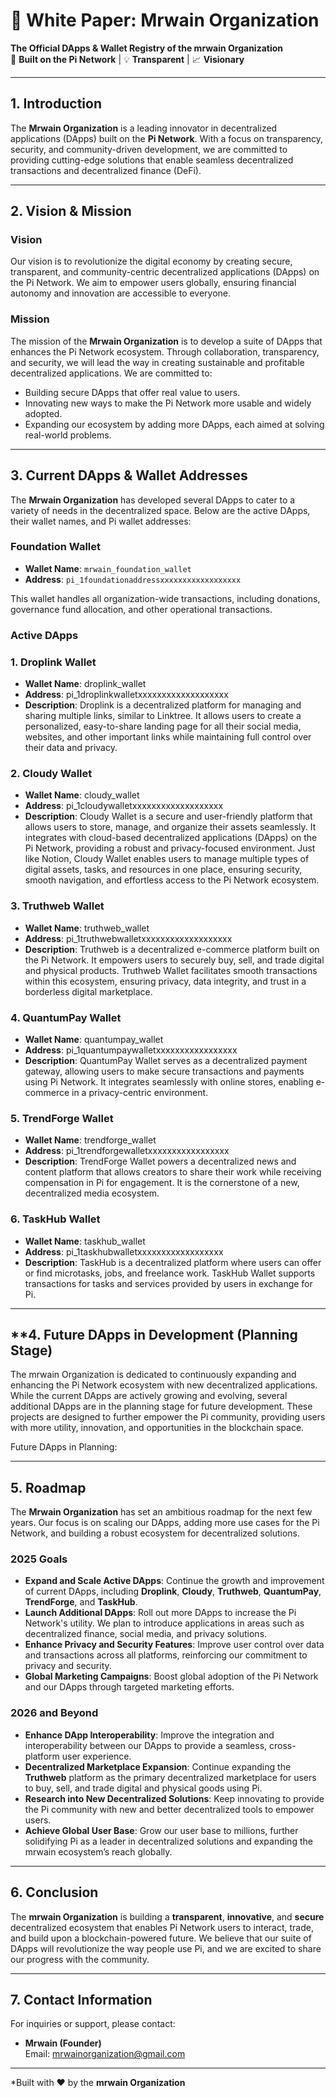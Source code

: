 # 📝 **White Paper: Mrwain Organization**

**The Official DApps & Wallet Registry of the mrwain Organization**  
🔗 **Built on the Pi Network** | 💡 **Transparent** | 📈 **Visionary**

---

## **1. Introduction**

The **Mrwain Organization** is a leading innovator in decentralized applications (DApps) built on the **Pi Network**. With a focus on transparency, security, and community-driven development, we are committed to providing cutting-edge solutions that enable seamless decentralized transactions and decentralized finance (DeFi).

---

## **2. Vision & Mission**

### **Vision**  
Our vision is to revolutionize the digital economy by creating secure, transparent, and community-centric decentralized applications (DApps) on the Pi Network. We aim to empower users globally, ensuring financial autonomy and innovation are accessible to everyone.

### **Mission**  
The mission of the **Mrwain Organization** is to develop a suite of DApps that enhances the Pi Network ecosystem. Through collaboration, transparency, and security, we will lead the way in creating sustainable and profitable decentralized applications. We are committed to:

- Building secure DApps that offer real value to users.
- Innovating new ways to make the Pi Network more usable and widely adopted.
- Expanding our ecosystem by adding more DApps, each aimed at solving real-world problems.

---

## **3. Current DApps & Wallet Addresses**

The **Mrwain Organization** has developed several DApps to cater to a variety of needs in the decentralized space. Below are the active DApps, their wallet names, and Pi wallet addresses:

### **Foundation Wallet**  
- **Wallet Name**: `mrwain_foundation_wallet`  
- **Address**: `pi_1foundationaddressxxxxxxxxxxxxxxxxxx`  

This wallet handles all organization-wide transactions, including donations, governance fund allocation, and other operational transactions.

### **Active DApps**

### 1. **Droplink Wallet**
   - **Wallet Name**: droplink_wallet
   - **Address**: pi_1droplinkwalletxxxxxxxxxxxxxxxxxxx
   - **Description**: Droplink is a decentralized platform for managing and sharing multiple links, similar to Linktree. It allows users to create a personalized, easy-to-share landing page for all their social media, websites, and other important links while maintaining full control over their data and privacy.

### 2. **Cloudy Wallet**
   - **Wallet Name**: cloudy_wallet
   - **Address**: pi_1cloudywalletxxxxxxxxxxxxxxxxxxx
   - **Description**: Cloudy Wallet is a secure and user-friendly platform that allows users to store, manage, and organize their assets seamlessly. It integrates with cloud-based decentralized applications (DApps) on the Pi Network, providing a robust and privacy-focused environment. Just like Notion, Cloudy Wallet enables users to manage multiple types of digital assets, tasks, and resources in one place, ensuring security, smooth navigation, and effortless access to the Pi Network ecosystem.

### 3. **Truthweb Wallet**
   - **Wallet Name**: truthweb_wallet
   - **Address**: pi_1truthwebwalletxxxxxxxxxxxxxxxxxxx
   - **Description**: Truthweb is a decentralized e-commerce platform built on the Pi Network. It empowers users to securely buy, sell, and trade digital and physical products. Truthweb Wallet facilitates smooth transactions within this ecosystem, ensuring privacy, data integrity, and trust in a borderless digital marketplace.

### 4. **QuantumPay Wallet**
   - **Wallet Name**: quantumpay_wallet
   - **Address**: pi_1quantumpaywalletxxxxxxxxxxxxxxxxx
   - **Description**: QuantumPay Wallet serves as a decentralized payment gateway, allowing users to make secure transactions and payments using Pi Network. It integrates seamlessly with online stores, enabling e-commerce in a privacy-centric environment.
   
### 5. **TrendForge Wallet**
   - **Wallet Name**: trendforge_wallet
   - **Address**: pi_1trendforgewalletxxxxxxxxxxxxxxxxx
   - **Description**: TrendForge Wallet powers a decentralized news and content platform that allows creators to share their work while receiving compensation in Pi for engagement. It is the cornerstone of a new, decentralized media ecosystem.

### 6. **TaskHub Wallet**
   - **Wallet Name**: taskhub_wallet
   - **Address**: pi_1taskhubwalletxxxxxxxxxxxxxxxxxx
   - **Description**: TaskHub is a decentralized platform where users can offer or find microtasks, jobs, and freelance work. TaskHub Wallet supports transactions for tasks and services provided by users in exchange for Pi.

---

## **4. Future DApps in Development (Planning Stage)
The mrwain Organization is dedicated to continuously expanding and enhancing the Pi Network ecosystem with new decentralized applications. While the current DApps are actively growing and evolving, several additional DApps are in the planning stage for future development. These projects are designed to further empower the Pi community, providing users with more utility, innovation, and opportunities in the blockchain space.

Future DApps in Planning:

---

## **5. Roadmap**

The **Mrwain Organization** has set an ambitious roadmap for the next few years. Our focus is on scaling our DApps, adding more use cases for the Pi Network, and building a robust ecosystem for decentralized solutions.

### **2025 Goals**
- **Expand and Scale Active DApps**: Continue the growth and improvement of current DApps, including **Droplink**, **Cloudy**, **Truthweb**, **QuantumPay**, **TrendForge**, and **TaskHub**.
- **Launch Additional DApps**: Roll out more DApps to increase the Pi Network's utility. We plan to introduce applications in areas such as decentralized finance, social media, and privacy solutions.
- **Enhance Privacy and Security Features**: Improve user control over data and transactions across all platforms, reinforcing our commitment to privacy and security.
- **Global Marketing Campaigns**: Boost global adoption of the Pi Network and our DApps through targeted marketing efforts.

### **2026 and Beyond**
- **Enhance DApp Interoperability**: Improve the integration and interoperability between our DApps to provide a seamless, cross-platform user experience.
- **Decentralized Marketplace Expansion**: Continue expanding the **Truthweb** platform as the primary decentralized marketplace for users to buy, sell, and trade digital and physical goods using Pi.
- **Research into New Decentralized Solutions**: Keep innovating to provide the Pi community with new and better decentralized tools to empower users.
- **Achieve Global User Base**: Grow our user base to millions, further solidifying Pi as a leader in decentralized solutions and expanding the mrwain ecosystem’s reach globally.

---

## **6. Conclusion**

The **mrwain Organization** is building a **transparent**, **innovative**, and **secure** decentralized ecosystem that enables Pi Network users to interact, trade, and build upon a blockchain-powered future. We believe that our suite of DApps will revolutionize the way people use Pi, and we are excited to share our progress with the community.

---

## **7. Contact Information**

For inquiries or support, please contact:

- **Mrwain (Founder)**  
  Email: mrwainorganization@gmail.com

---

*Built with ❤️ by the **mrwain Organization** 
